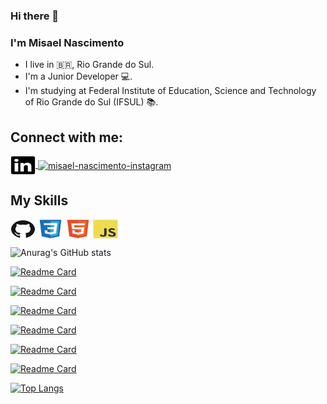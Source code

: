 ### Hi there 👋
### I'm Misael Nascimento
- I live in :brazil:, Rio Grande do Sul.
- I'm a Junior Developer :computer:.
- I'm studying at Federal Institute of Education, Science and Technology of Rio Grande do Sul (IFSUL) :books:.


## Connect with me:
<a href="https://www.linkedin.com/in/misael-nascimento-347b83211/" target="_blank">
<img align="center" alt="misael-nascimento-linkedin" height="30" width="40" src="https://raw.githubusercontent.com/devicons/devicon/master/icons/linkedin/linkedin-plain.svg" style="max-width: 100%; ">
</a>
<a href="https://www.instagram.com/misael_nas/" target="_blank">
<img align="center" alt="misael-nascimento-instagram" height="30" width="40" src="https://cdn.jsdelivr.net/npm/simple-icons@3.0.1/icons/instagram.svg" style="max-width: 100%; ">
</a>

## My Skills
<img align="center" alt="misael-nascimento-skill-github" height="30" width="40" src="https://raw.githubusercontent.com/devicons/devicon/master/icons/github/github-original.svg" style="max-width: 100%; "></img>
<img align="center" alt="misael-nascimento-skill-css" height="30" width="40" src="https://raw.githubusercontent.com/devicons/devicon/master/icons/css3/css3-original.svg" style="max-width: 100%; "></img>
<img align="center" alt="misael-nascimento-skill-html" height="30" width="40" src="https://raw.githubusercontent.com/devicons/devicon/master/icons/html5/html5-original.svg" style="max-width: 100%; "></img>
<img align="center" alt="misael-nascimento-skill-js" height="30" width="40" src="https://raw.githubusercontent.com/devicons/devicon/master/icons/javascript/javascript-original.svg" style="max-width: 100%; ">

![Anurag's GitHub stats](https://github-readme-stats.vercel.app/api?username=nas-misael&show_icons=true&theme=gotham)

[![Readme Card](https://github-readme-stats.vercel.app/api/pin/?username=nas-misael&repo=landing-page)](https://github.com/nas-misael/landing-page)

[![Readme Card](https://github-readme-stats.vercel.app/api/pin/?username=nas-misael&repo=order-food)](https://github.com/nas-misael/order-food)

[![Readme Card](https://github-readme-stats.vercel.app/api/pin/?username=nas-misael&repo=string-git.io)](https://github.com/nas-misael/string-git.io)

[![Readme Card](https://github-readme-stats.vercel.app/api/pin/?username=nas-misael&repo=project-ts-orm)](https://github.com/nas-misael/project-ts-orm)

[![Readme Card](https://github-readme-stats.vercel.app/api/pin/?username=nas-misael&repo=blog-doguito)](https://github.com/nas-misael/blog-doguito)

[![Readme Card](https://github-readme-stats.vercel.app/api/pin/?username=nas-misael&repo=grocery-list-react)](https://github.com/nas-misael/grocery-list-react)

[![Top Langs](https://github-readme-stats.vercel.app/api/top-langs/?username=nas-misael)](https://github.com/nas-misael)



